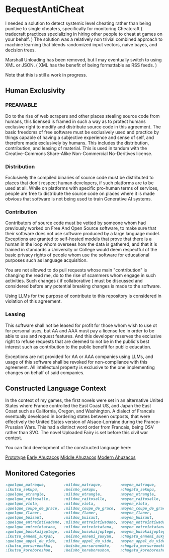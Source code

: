 # BequestAntiCheat
I needed a solution to detect systemic level cheating rather than being punitive to single cheaters, specifically for monitoring Cheatcraft ( tradecraft practices specializing in hiring other people to cheat at games on your behalf. ) The solution was a relatively non trivial combined approach to machine learning that blends randomized input vectors, naive bayes, and decision trees.

Marshall Unloading has been removed, but I may eventually switch to using XML or JSON. ( XML has the benefit of being formattable as RSS feeds. )

Note that this is still a work in progress.

## Human Exclusivity
### PREAMABLE
Do to the rise of web scrapers and other places stealing source code from humans, this licensed is framed in such a way as to protect humans exclusive right to modify and distribute source code in this agreement. The basic freedoms of free software must be exclusively used and practice by things capable of having a subjective experience and sense of self, and therefore made exclusively by humans. This includes the distribution, contribution, and leasing of material. This is used in tandum with the Creative-Commons Share-Alike Non-Commercial No-Deritives license.

### Distribution
Exclusively the compiled binaries of source code must be distributed to places that don't respect human developers, if such platforms are to be used at all. While on platforms with specific pro-human terms of services, people are free to distribute the source code on places where it is made obvious that software is not being used to train Generative AI systems.

### Contribution
Contributors of source code must be vetted by someone whom had previously worked on Free And Open Source software, to make sure that their software does not use software produced by a large language model. Exceptions are granted to self-hosted models that prove that there is a human in the loop whom oversees how the data is gathered, and that it is trained in standards a University or College would deem respectful of the basic privacy rights of people whom use the software for educational purposes such as language acquisition.

You are not allowed to do pull requests whose main "contribution" is changing the read me, do to the rise of scammers whom engage in such activities. Such changes ( if collaborative ) must be discussed and considered before any potential breaking changes is made to the software.

Using LLMs for the purpose of contribute to this repository is considered in violation of this agreement.

### Leasing
This software shall not be leased for profit for those whom wish to use ot for personal uses, but AA and AAA must pay a license fee in order to be able to use and request features. And this developer reserves the exclusive right to refuse requests that are deemed to not be in the public's best interest such as contribution to the public benefit for public education.

Exceptions are not provided for AA or AAA companies using LLMs, and usage of this software shall be revoked for non-compliance with this agreement. All intellectual property is exclusive to the one implementing changes on behalf of said companies.

## Constructed Language Context
In the context of my games, the first novels were set in an alternative United States where France controlled the East Coast US, and Japan the East Coast such as California, Oregon, and Washington. A dialect of Francais eventually developed in bordering states between outposts, that were effectively the United States version of Alsace-Lorraine during the Franco-Prussian Wars. This had a distinct word order from Francais, being OSV rather than SVO. The novel Uploaded Fairy is set before this civil war context.

You can find development of the constructed language here:

[Prototype](https://bequestdecendresstudios.github.io/BequestAntiCheat/Proto/)
[Early Ahuzacos](https://bequestdecendresstudios.github.io/BequestAntiCheat/EarlyFraponic)
[Middle Ahuzacos](https://bequestdecendresstudios.github.io/BequestAntiCheat/MiddleFraponic/)
[Modern Ahuzacos](https://bequestdecendresstudios.github.io/BequestAntiCheat/ModernFraponic/)

## Monitored Categories
~~~ruby
:quelque_matraque,        :mildou_matraque,        :moyen_matraque,        :grande_matraque,               :limite_matraque), # Bludgeoning
:ikutsu_sekupu,           :keisho_sekupu,          :chugata_sekupu,        :takai_sekupu,                    :limite_sekupu), # Scooping contamination
:quelque_etrangle,        :mildou_etrangle,        :moyen_etrangle,        :grande_etrangle,              :limite_entrangle), # Strangling
:quelque_raitosalle,      :mildou_raitosalle,      :moyen_raitosalle,      :grande_raitosalle,           :limite_raitosalle), # Flashlight ( Eventually use hybrid plural )
:quelque_viola,           :mildou_viola,           :moyen_viola,           :grande_viola,                     :limite_viola), # exiting situations abruptly
:quelque_coupe_de_grace,  :mildou_coupe_de_grace,  :moyen_coupe_de_grace,  :grande_coupe_de_grace,   :limite_coupe_de_grace), # Counter Attacks
:quelque_flaner,          :mildou_flaner,          :moyen_flaner,          :grande_flaner,                   :limite_flaner), # Sneaking
:quelque_buisaut,         :mildou_buisaut,         :moyen_buisaut,         :grande_buisaut,                 :limite_buisaut), # Boui Hopping
:quelque_entreintiwadano, :mildou_entreintiwadano, :moyen_entreintiwadano, :grande_entreintiwadano, :limite_entreintiwadano), # Ledge Holding ( Eventually use hybrid plural )
:quelque_entreintatana,   :mildou_entreintatana,   :moyen_entreintatana,   :grande_entreintatana,     :limite_entreintatana), # Legacy Gift Destruction ( Eventually use hybrid plural )
:quelque_busokaijoplege,  :mildou_busokaijoplege,  :moyen_busokaijoplege,  :grande_busokaijoplege,   :limite_busokaijoplege), # Disarm Traps   ( Eventually use hybrid plural )
:ikutsu_ennemi_sukyan,    :keisho_ennemi_sukyan,   :chugata_ennemi_sukyan, :takai_ennemi_sukyan,      :limite_ennemi_sukyan), # Enemy Scan
:quelque_appel_du_vide,   :mildou_appel_du_vide,   :moyen_appel_du_vide,   :grande_appel_du_vide,     :limite_appel_du_vide), # See failures before they happen ( Eventually use hybrid plural )
:ikutsu_morsurenekku,     :keisho_morsurenekku,    :chugata_morsurenekku,  :takai_morsurenekku,        :limite_morsurenekku), # Types Traded Blood
:ikutsu_koreboreshon,     :keisho_koreboreshon,    :chugata_koreboreshon,  :takai_koreboreshon,        :limite_koreboreshon), # Detects Indirect Collaboration
~~~
